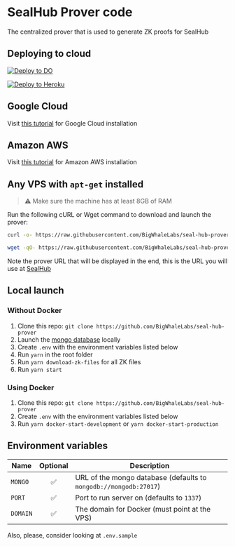 # SealHub Prover code

The centralized prover that is used to generate ZK proofs for SealHub

## Deploying to cloud

[![Deploy to DO](https://www.deploytodo.com/do-btn-blue.svg)](https://cloud.digitalocean.com/apps/new?repo=https://github.com/BigWhaleLabs/seal-hub-prover/tree/main)

[![Deploy to Heroku](https://www.herokucdn.com/deploy/button.svg)](https://heroku.com/deploy?template=https://github.com/BigWhaleLabs/seal-hub-prover/tree/heroku)

## Google Cloud

Visit [this tutorial](./docs/gcp.md) for Google Cloud installation

## Amazon AWS

Visit [this tutorial](./docs/aws.md) for Amazon AWS installation

## Any VPS with `apt-get` installed

> ⚠️ Make sure the machine has at least 8GB of RAM

Run the following cURL or Wget command to download and launch the prover:

```bash
curl -o- https://raw.githubusercontent.com/BigWhaleLabs/seal-hub-prover/main/scripts/install.sh | bash
```

```bash
wget -qO- https://raw.githubusercontent.com/BigWhaleLabs/seal-hub-prover/main/scripts/install.sh | bash
```

Note the prover URL that will be displayed in the end, this is the URL you will use at [SealHub](https://hub.sealc.red)

## Local launch

### Without Docker

1. Clone this repo: `git clone https://github.com/BigWhaleLabs/seal-hub-prover`
2. Launch the [mongo database](https://www.mongodb.com/) locally
3. Create `.env` with the environment variables listed below
4. Run `yarn` in the root folder
5. Run `yarn download-zk-files` for all ZK files
6. Run `yarn start`

### Using Docker

1. Clone this repo: `git clone https://github.com/BigWhaleLabs/seal-hub-prover`
2. Create `.env` with the environment variables listed below
3. Run `yarn docker-start-development` or `yarn docker-start-production`

## Environment variables

| Name     | Optional | Description                                                       |
| -------- | :------: | ----------------------------------------------------------------- |
| `MONGO`  |    ✅    | URL of the mongo database (defaults to `mongodb://mongodb:27017`) |
| `PORT`   |    ✅    | Port to run server on (defaults to `1337`)                        |
| `DOMAIN` |    ✅    | The domain for Docker (must point at the VPS)                     |

Also, please, consider looking at `.env.sample`

